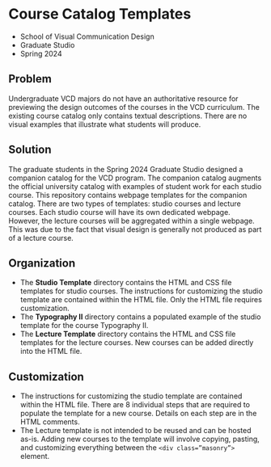 # Course Catalog Templates
- School of Visual Communication Design
- Graduate Studio
- Spring 2024


## Problem

Undergraduate VCD majors do not have an authoritative resource for previewing the design outcomes of the courses in the VCD curriculum. The existing course catalog only contains textual descriptions. There are no visual examples that illustrate what students will produce. 

## Solution

The graduate students in the Spring 2024 Graduate Studio designed a companion catalog for the VCD program. The companion catalog augments the official university catalog with examples of student work for each studio course. 
This repository contains webpage templates for the companion catalog. There are two types of templates: studio courses and lecture courses. Each studio course will have its own dedicated webpage. However, the lecture courses will be aggregated within a single webpage. This was due to the fact that visual design is generally not produced as part of a lecture course. 

## Organization

- The **Studio Template** directory contains the HTML and CSS file templates for studio courses. The instructions for customizing the studio template are contained within the HTML file. Only the HTML file requires customization. 
- The **Typography II** directory contains a populated example of the studio template for the course Typography II. 
- The **Lecture Template** directory contains the HTML and CSS file templates for the lecture courses. New courses can be added directly into the HTML file. 

## Customization

- The instructions for customizing the studio template are contained within the HTML file. There are 8 individual steps that are required to populate the template for a new course. Details on each step are in the HTML comments.
- The Lecture template is not intended to be reused and can be hosted as-is. Adding new courses to the template will involve copying, pasting, and customizing everything between the `<div class=”masonry”>` element. 


